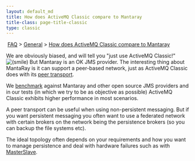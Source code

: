 ```yaml
---
layout: default_md
title: How does ActiveMQ Classic compare to Mantaray 
title-class: page-title-classic
type: classic
---
```


 [FAQ](faq) > [General](general) > [How does ActiveMQ Classic compare to Mantaray](how-does-activemq-classic-compare-to-mantaray)


We are obviously biased, and will tell you "just use ActiveMQ Classic!" ![(smile)](https://cwiki.apache.org/confluence/s/en_GB/5997/6f42626d00e36f53fe51440403446ca61552e2a2.1/_/images/icons/emoticons/smile.png) But Mantaray is an OK JMS provider. The interesting thing about MantaRay is it can support a peer-based network, just as ActiveMQ Classic does with its [peer transport](peer-transport-reference).

We [benchmark](performance) against Mantaray and other open source JMS providers and in our tests (in which we try to be as objective as possible) ActiveMQ Classic exhibits higher performance in most scenarios.

A peer transport can be useful when using non-persistent messaging. But if you want persistent messaging you often want to use a federated network with certain brokers on the network being the persistence brokers (so you can backup the file systems etc).

The ideal topology often depends on your requirements and how you want to manage persistence and deal with hardware failures such as with [MasterSlave](masterslave).

